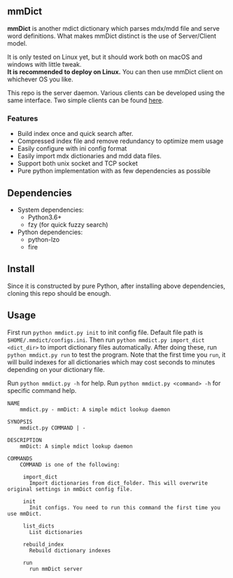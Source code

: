 ## mmDict
**mmDict** is another mdict dictionary which parses mdx/mdd file and serve word definitions. 
What makes mmDict distinct is the use of Server/Client model. 

It is only tested on Linux yet, but it should work both on macOS and windows with little tweak. <br>
**It is recommended to deploy on Linux.** You can then use mmDict client on whichever OS you like.

This repo is the server daemon. Various clients can be developed using the same interface. 
Two simple clients can be found [here](https://github.com/zypangpang/mmdict_client).

### Features
* Build index once and quick search after.
* Compressed index file and remove redundancy to optimize mem usage
* Easily configure with ini config format
* Easily import mdx dictionaries and mdd data files.
* Support both unix socket and TCP socket
* Pure python implementation with as few dependencies as possible

## Dependencies
* System dependencies: 
    * Python3.6+ 
    * fzy (for quick fuzzy search)
* Python dependencies: 
    * python-lzo
    * fire
    
## Install
Since it is constructed by pure Python, after installing above dependencies, cloning this repo should be enough.

## Usage
First run `python mmdict.py init` to init config file. Default file path is `$HOME/.mmdict/configs.ini`.
Then run `python mmdict.py import_dict <dict_dir>` to import dictionary files automatically. After doing these, 
run `python mmdict.py run` to test the program. Note that the first time you `run`, it will build indexes for all 
dictionaries which may cost seconds to minutes depending on your dictionary file.

Run `python mmdict.py -h` for help. Run `python mmdict.py <command> -h` for specific command help.
```
NAME
    mmdict.py - mmDict: A simple mdict lookup daemon

SYNOPSIS
    mmdict.py COMMAND | -

DESCRIPTION
    mmDict: A simple mdict lookup daemon

COMMANDS
    COMMAND is one of the following:

     import_dict
       Import dictionaries from dict_folder. This will overwrite original settings in mmDict config file.

     init
       Init configs. You need to run this command the first time you use mmDict.

     list_dicts
       List dictionaries

     rebuild_index
       Rebuild dictionary indexes

     run
       run mmDict server
```

